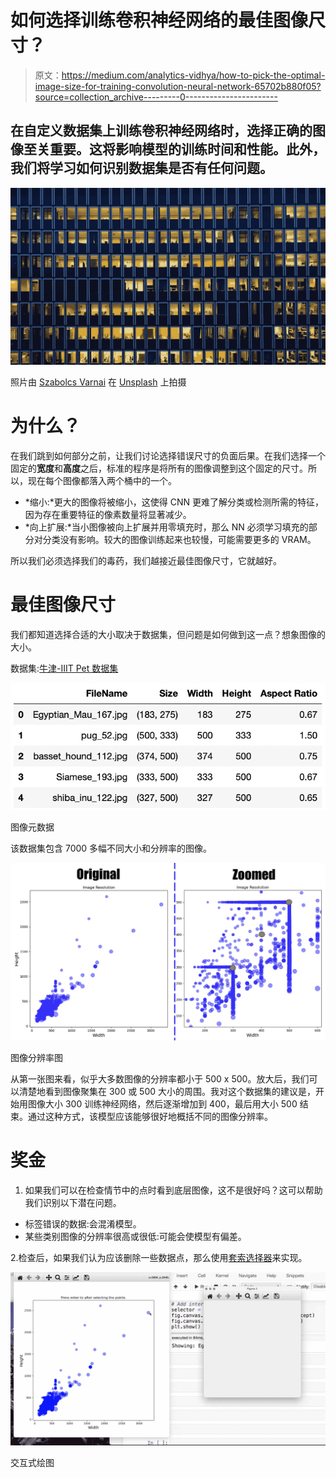 # 如何选择训练卷积神经网络的最佳图像尺寸？

> 原文：<https://medium.com/analytics-vidhya/how-to-pick-the-optimal-image-size-for-training-convolution-neural-network-65702b880f05?source=collection_archive---------0----------------------->

## 在自定义数据集上训练卷积神经网络时，选择正确的图像至关重要。这将影响模型的训练时间和性能。此外，我们将学习如何识别数据集是否有任何问题。

![](img/4bf0a292bddffec867476b41fb9a0190.png)

照片由 [Szabolcs Varnai](https://unsplash.com/@szabolcs?utm_source=unsplash&utm_medium=referral&utm_content=creditCopyText) 在 [Unsplash](https://unsplash.com/s/photos/image-size?utm_source=unsplash&utm_medium=referral&utm_content=creditCopyText) 上拍摄

# 为什么？

在我们跳到如何部分之前，让我们讨论选择错误尺寸的负面后果。在我们选择一个固定的**宽度**和**高度**之后，标准的程序是将所有的图像调整到这个固定的尺寸。所以，现在每个图像都落入两个桶中的一个。

*   *缩小:*更大的图像将被缩小，这使得 CNN 更难了解分类或检测所需的特征，因为存在重要特征的像素数量将显著减少。
*   *向上扩展:*当小图像被向上扩展并用零填充时，那么 NN 必须学习填充的部分对分类没有影响。较大的图像训练起来也较慢，可能需要更多的 VRAM。

所以我们必须选择我们的毒药，我们越接近最佳图像尺寸，它就越好。

# 最佳图像尺寸

我们都知道选择合适的大小取决于数据集，但问题是如何做到这一点？想象图像的大小。

数据集:[牛津-IIIT Pet 数据集](https://www.robots.ox.ac.uk/%7Evgg/data/pets/)

![](img/6303dcd936ffeeaf951f86093048c1cf.png)

图像元数据

该数据集包含 7000 多幅不同大小和分辨率的图像。

![](img/d763de0051f0697a8e8deafbf9272844.png)

图像分辨率图

从第一张图来看，似乎大多数图像的分辨率都小于 500 x 500。放大后，我们可以清楚地看到图像聚集在 300 或 500 大小的周围。我对这个数据集的建议是，开始用图像大小 300 训练神经网络，然后逐渐增加到 400，最后用大小 500 结束。通过这种方式，该模型应该能够很好地概括不同的图像分辨率。

# 奖金

1.  如果我们可以在检查情节中的点时看到底层图像，这不是很好吗？这可以帮助我们识别以下潜在问题。

*   标签错误的数据:会混淆模型。
*   某些类别图像的分辨率很高或很低:可能会使模型有偏差。

2.检查后，如果我们认为应该删除一些数据点，那么使用[套索选择器](https://matplotlib.org/stable/gallery/widgets/lasso_selector_demo_sgskip.html)来实现。

![](img/258e139a82f8e7e2290d3650341825d9.png)

交互式绘图
